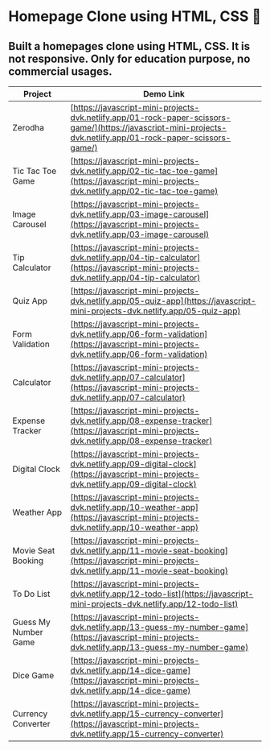 # Homepage Clone using HTML, CSS 🚀

## Built a homepages clone using  HTML, CSS. It is not responsive. Only for education purpose, no commercial usages.


|Project| Demo Link |
|--|--|
| Zerodha | [https://javascript-mini-projects-dvk.netlify.app/01-rock-paper-scissors-game/](https://javascript-mini-projects-dvk.netlify.app/01-rock-paper-scissors-game/) |
|Tic Tac Toe Game| [https://javascript-mini-projects-dvk.netlify.app/02-tic-tac-toe-game](https://javascript-mini-projects-dvk.netlify.app/02-tic-tac-toe-game) |
|Image Carousel|[https://javascript-mini-projects-dvk.netlify.app/03-image-carousel](https://javascript-mini-projects-dvk.netlify.app/03-image-carousel)|
| Tip Calculator | [https://javascript-mini-projects-dvk.netlify.app/04-tip-calculator](https://javascript-mini-projects-dvk.netlify.app/04-tip-calculator) |
| Quiz App | [https://javascript-mini-projects-dvk.netlify.app/05-quiz-app](https://javascript-mini-projects-dvk.netlify.app/05-quiz-app)
| Form Validation | [https://javascript-mini-projects-dvk.netlify.app/06-form-validation](https://javascript-mini-projects-dvk.netlify.app/06-form-validation)
| Calculator | [https://javascript-mini-projects-dvk.netlify.app/07-calculator](https://javascript-mini-projects-dvk.netlify.app/07-calculator)
| Expense Tracker | [https://javascript-mini-projects-dvk.netlify.app/08-expense-tracker](https://javascript-mini-projects-dvk.netlify.app/08-expense-tracker)
| Digital Clock | [https://javascript-mini-projects-dvk.netlify.app/09-digital-clock](https://javascript-mini-projects-dvk.netlify.app/09-digital-clock)
| Weather App | [https://javascript-mini-projects-dvk.netlify.app/10-weather-app](https://javascript-mini-projects-dvk.netlify.app/10-weather-app)
| Movie Seat Booking | [https://javascript-mini-projects-dvk.netlify.app/11-movie-seat-booking](https://javascript-mini-projects-dvk.netlify.app/11-movie-seat-booking)
| To Do List | [https://javascript-mini-projects-dvk.netlify.app/12-todo-list](https://javascript-mini-projects-dvk.netlify.app/12-todo-list)
| Guess My Number Game | [https://javascript-mini-projects-dvk.netlify.app/13-guess-my-number-game](https://javascript-mini-projects-dvk.netlify.app/13-guess-my-number-game)
| Dice Game | [https://javascript-mini-projects-dvk.netlify.app/14-dice-game](https://javascript-mini-projects-dvk.netlify.app/14-dice-game)
| Currency Converter | [https://javascript-mini-projects-dvk.netlify.app/15-currency-converter](https://javascript-mini-projects-dvk.netlify.app/15-currency-converter)